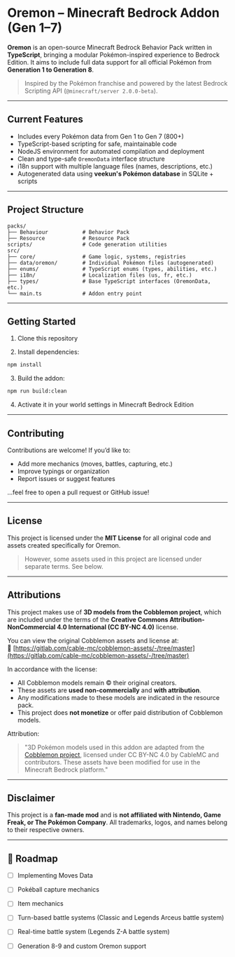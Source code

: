 # Oremon – Minecraft Bedrock Addon (Gen 1–7)

**Oremon** is an open-source Minecraft Bedrock Behavior Pack written in **TypeScript**, bringing a modular Pokémon-inspired experience to Bedrock Edition. It aims to include full data support for all official Pokémon from **Generation 1 to Generation 8**.

> Inspired by the Pokémon franchise and powered by the latest Bedrock Scripting API (`@minecraft/server 2.0.0-beta`).

---

## Current Features

- Includes every Pokémon data from Gen 1 to Gen 7 (800+)
- TypeScript-based scripting for safe, maintainable code
- NodeJS environment for automated compilation and deployment
- Clean and type-safe `OremonData` interface structure
- i18n support with multiple language files (names, descriptions, etc.)
- Autogenerated data using **veekun's Pokémon database** in SQLite + scripts

---

## Project Structure

```
packs/
├── Behaviour           # Behavior Pack
├── Resource            # Resource Pack
scripts/                # Code generation utilities
src/
├── core/               # Game logic, systems, registries
├── data/oremon/        # Individual Pokémon files (autogenerated)
├── enums/              # TypeScript enums (types, abilities, etc.)
├── i18n/               # Localization files (us, fr, etc.)
├── types/              # Base TypeScript interfaces (OremonData, etc.)
└── main.ts             # Addon entry point
```

---

## Getting Started

1. Clone this repository

2. Install dependencies:

```bash
npm install
```

3. Build the addon:

```bash
npm run build:clean
```

4. Activate it in your world settings in Minecraft Bedrock Edition

---

## Contributing

Contributions are welcome! If you’d like to:

- Add more mechanics (moves, battles, capturing, etc.)
- Improve typings or organization
- Report issues or suggest features

...feel free to open a pull request or GitHub issue!

---

## License

This project is licensed under the **MIT License** for all original code and assets created specifically for Oremon.

> However, some assets used in this project are licensed under separate terms. See below.

---

## Attributions

This project makes use of **3D models from the Cobblemon project**, which are included under the terms of the **Creative Commons Attribution-NonCommercial 4.0 International (CC BY-NC 4.0)** license.

You can view the original Cobblemon assets and license at:  
🔗 [https://gitlab.com/cable-mc/cobblemon-assets/-/tree/master](https://gitlab.com/cable-mc/cobblemon-assets/-/tree/master)

In accordance with the license:

- All Cobblemon models remain © their original creators.
- These assets are **used non-commercially** and **with attribution**.
- Any modifications made to these models are indicated in the resource pack.
- This project does **not monetize** or offer paid distribution of Cobblemon models.

Attribution:  
> "3D Pokémon models used in this addon are adapted from the [Cobblemon project](https://cobblemon.com), licensed under CC BY-NC 4.0 by CableMC and contributors. These assets have been modified for use in the Minecraft Bedrock platform."

---

## Disclaimer

This project is a **fan-made mod** and is **not affiliated with Nintendo, Game Freak, or The Pokémon Company**. All trademarks, logos, and names belong to their respective owners.

---

## 🔮 Roadmap

- [ ] Implementing Moves Data
- [ ] Pokéball capture mechanics
- [ ] Item mechanics
- [ ] Turn-based battle systems (Classic and Legends Arceus battle system)
- [ ] Real-time battle system (Legends Z-A battle system)
- [ ] Generation 8-9 and custom Oremon support

